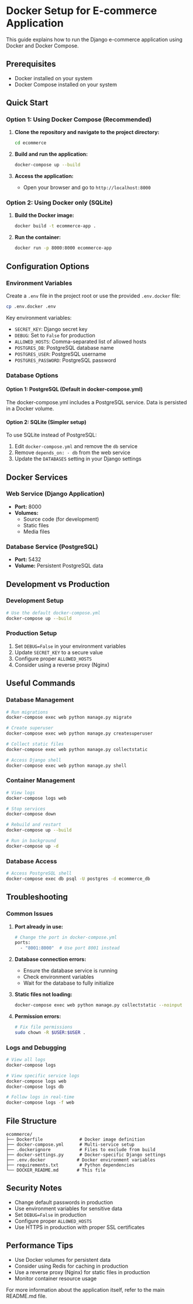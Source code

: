# Docker Setup for E-commerce Application

This guide explains how to run the Django e-commerce application using Docker and Docker Compose.

## Prerequisites

- Docker installed on your system
- Docker Compose installed on your system

## Quick Start

### Option 1: Using Docker Compose (Recommended)

1. **Clone the repository and navigate to the project directory:**
   ```bash
   cd ecommerce
   ```

2. **Build and run the application:**
   ```bash
   docker-compose up --build
   ```

3. **Access the application:**
   - Open your browser and go to `http://localhost:8000`

### Option 2: Using Docker only (SQLite)

1. **Build the Docker image:**
   ```bash
   docker build -t ecommerce-app .
   ```

2. **Run the container:**
   ```bash
   docker run -p 8000:8000 ecommerce-app
   ```

## Configuration Options

### Environment Variables

Create a `.env` file in the project root or use the provided `.env.docker` file:

```bash
cp .env.docker .env
```

Key environment variables:
- `SECRET_KEY`: Django secret key
- `DEBUG`: Set to `False` for production
- `ALLOWED_HOSTS`: Comma-separated list of allowed hosts
- `POSTGRES_DB`: PostgreSQL database name
- `POSTGRES_USER`: PostgreSQL username
- `POSTGRES_PASSWORD`: PostgreSQL password

### Database Options

#### Option 1: PostgreSQL (Default in docker-compose.yml)
The docker-compose.yml includes a PostgreSQL service. Data is persisted in a Docker volume.

#### Option 2: SQLite (Simpler setup)
To use SQLite instead of PostgreSQL:

1. Edit `docker-compose.yml` and remove the `db` service
2. Remove `depends_on: - db` from the web service
3. Update the `DATABASES` setting in your Django settings

## Docker Services

### Web Service (Django Application)
- **Port:** 8000
- **Volumes:** 
  - Source code (for development)
  - Static files
  - Media files

### Database Service (PostgreSQL)
- **Port:** 5432
- **Volume:** Persistent PostgreSQL data

## Development vs Production

### Development Setup
```bash
# Use the default docker-compose.yml
docker-compose up --build
```

### Production Setup
1. Set `DEBUG=False` in your environment variables
2. Update `SECRET_KEY` to a secure value
3. Configure proper `ALLOWED_HOSTS`
4. Consider using a reverse proxy (Nginx)

## Useful Commands

### Database Management
```bash
# Run migrations
docker-compose exec web python manage.py migrate

# Create superuser
docker-compose exec web python manage.py createsuperuser

# Collect static files
docker-compose exec web python manage.py collectstatic

# Access Django shell
docker-compose exec web python manage.py shell
```

### Container Management
```bash
# View logs
docker-compose logs web

# Stop services
docker-compose down

# Rebuild and restart
docker-compose up --build

# Run in background
docker-compose up -d
```

### Database Access
```bash
# Access PostgreSQL shell
docker-compose exec db psql -U postgres -d ecommerce_db
```

## Troubleshooting

### Common Issues

1. **Port already in use:**
   ```bash
   # Change the port in docker-compose.yml
   ports:
     - "8001:8000"  # Use port 8001 instead
   ```

2. **Database connection errors:**
   - Ensure the database service is running
   - Check environment variables
   - Wait for the database to fully initialize

3. **Static files not loading:**
   ```bash
   docker-compose exec web python manage.py collectstatic --noinput
   ```

4. **Permission errors:**
   ```bash
   # Fix file permissions
   sudo chown -R $USER:$USER .
   ```

### Logs and Debugging
```bash
# View all logs
docker-compose logs

# View specific service logs
docker-compose logs web
docker-compose logs db

# Follow logs in real-time
docker-compose logs -f web
```

## File Structure

```
ecommerce/
├── Dockerfile              # Docker image definition
├── docker-compose.yml      # Multi-service setup
├── .dockerignore           # Files to exclude from build
├── docker-settings.py      # Docker-specific Django settings
├── .env.docker            # Docker environment variables
├── requirements.txt        # Python dependencies
└── DOCKER_README.md       # This file
```

## Security Notes

- Change default passwords in production
- Use environment variables for sensitive data
- Set `DEBUG=False` in production
- Configure proper `ALLOWED_HOSTS`
- Use HTTPS in production with proper SSL certificates

## Performance Tips

- Use Docker volumes for persistent data
- Consider using Redis for caching in production
- Use a reverse proxy (Nginx) for static files in production
- Monitor container resource usage

For more information about the application itself, refer to the main README.md file.